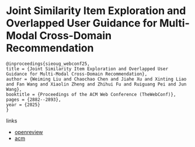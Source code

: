 # Joint Similarity Item Exploration and Overlapped User Guidance for Multi-Modal Cross-Domain Recommendation

```
@inproceedings{sieoug_webconf25,
title = {Joint Similarity Item Exploration and Overlapped User Guidance for Multi-Modal Cross-Domain Recommendation},
author = {Weiming Liu and Chaochao Chen and Jiahe Xu and Xinting Liao and Fan Wang and Xiaolin Zheng and Zhihui Fu and Ruiguang Pei and Jun Wang},
booktitle = {Proceedings of the ACM Web Conference (TheWebConf)},
pages = {2882--2893},
year = {2025}
}
```

links
- [openreview](https://openreview.net/forum?id=m7SmS3Rkr5)
- [acm](https://dl.acm.org/doi/10.1145/3696410.3714860)
